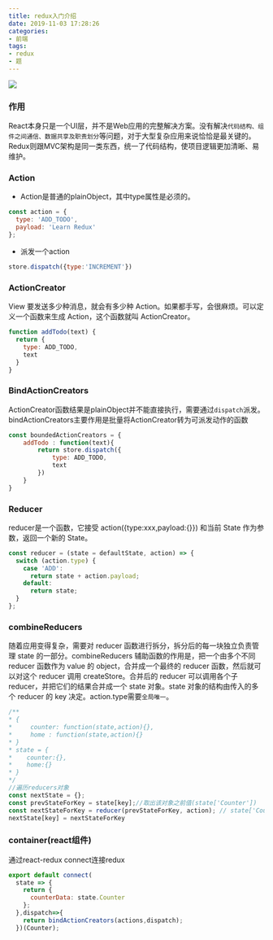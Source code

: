 ```yaml
---
title: redux入门介绍
date: 2019-11-03 17:28:26
categories:
- 前端
tags:
- redux
- 题
---
```

![](/assets/blogImg/redux-async.png)
### 作用
React本身只是一个UI层，并不是Web应用的完整解决方案。没有解决`代码结构、组件之间通信、数据共享及职责划分`等问题，对于大型复杂应用来说恰恰是最关键的。Redux则跟MVC架构是同一类东西，统一了代码结构，使项目逻辑更加清晰、易维护。
### Action
+ Action是普通的plainObject，其中type属性是必须的。
<!-- more -->
```javascript
const action = {
  type: 'ADD_TODO',
  payload: 'Learn Redux'
};
```
+ 派发一个action
```javascript
store.dispatch({type:'INCREMENT'})
```

### ActionCreator
View 要发送多少种消息，就会有多少种 Action。如果都手写，会很麻烦。可以定义一个函数来生成 Action，这个函数就叫 ActionCreator。
```javascript
function addTodo(text) {
  return {
    type: ADD_TODO,
    text
  }
}
```
### BindActionCreators
ActionCreator函数结果是plainObject并不能直接执行，需要通过`dispatch`派发。bindActionCreators主要作用是批量将ActionCreator转为可派发动作的函数
```javascript
const boundedActionCreators = {
    addTodo : function(text){
        return store.dispatch({
            type: ADD_TODO,
            text
        })
    }
}
```
### Reducer
reducer是一个函数，它接受 action({type:xxx,payload:{}}) 和当前 State 作为参数，返回一个新的 State。
```javascript
const reducer = (state = defaultState, action) => {
  switch (action.type) {
    case 'ADD':
      return state + action.payload;
    default: 
      return state;
  }
};
```
### combineReducers
随着应用变得复杂，需要对 reducer 函数进行拆分，拆分后的每一块独立负责管理 state 的一部分。combineReducers 辅助函数的作用是，把一个由多个不同 reducer 函数作为 value 的 object，合并成一个最终的 reducer 函数，然后就可以对这个 reducer 调用 createStore。合并后的 reducer 可以调用各个子 reducer，并把它们的结果合并成一个 state 对象。state 对象的结构由传入的多个 reducer 的 key 决定。action.type需要`全局唯一`。
```javascript
/**
* {
*     counter: function(state,action){},
*     home : function(state,action){}
* }
* state = {
*    counter:{},
*    home:{} 
* }
*/
//遍历reducers对象
const nextState = {};
const prevStateForKey = state[key];//取出该对象之前值(state['Counter'])
const nextStateForKey = reducer(prevStateForKey, action); // state['Counter]新值
nextState[key] = nextStateForKey

```
### container(react组件)
通过react-redux connect连接redux
```javascript
export default connect(
  state => {
    return {
      counterData: state.Counter
    };
  },dispatch=>{
    return bindActionCreators(actions,dispatch);
  })(Counter);
```


